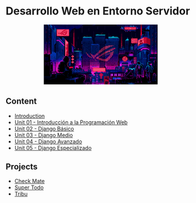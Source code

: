 # Desarrollo Web en Entorno Servidor

<div align=center>
<img src="../extras/cyberpunk2.gif" alt="me" width="60%">
</div>

## Content
- [Introduction](./introduction/README.md)
- [Unit 01 - Introducción a la Programación Web](./unidad-01/README.md)
- [Unit 02 - Django Básico](./unidad-02/README.md)
- [Unit 03 - Django Medio](./unidad-03/README.md)
- [Unit 04 - Django Avanzado](./unidad-04/README.md)
- [Unit 05 - Django Especializado](./unidad-05/README.md)

## Projects
- [Check Mate](https://github.com/Chugani05/CheckMate.git)
- [Super Todo](https://github.com/Chugani05/SuperTodo.git)
- [Tribu](https://github.com/Chugani05/Tribu.git)